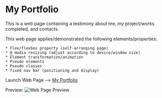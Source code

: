 # My Portfolio

This is a web page containing a testimony about me, my project/works completed, and contacts.  

This web page applies/demonstrated the following elements/properties:

    * Flex/flexbox property (self-arranging page)
    * @ media resizing (adjust according to device/window size)
    * Element transformation/animation
    * Pseudo elements 
    * Pseudo classes 
    * fixed nav bar (positioning and display)


Launch Web Page --> [My Portfolio](https://eugene32.github.io/My-Portfolio/)

Preview:
![Web Page Preview][logo]

[logo]: https://github.com/Eugene32/My-Portfolio/blob/1ae82c9e1229eebe068090f286987dec21abfbd2/demo.png "PREVIEW"